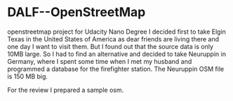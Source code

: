 # DALF--OpenStreetMap
openstreetmap project for Udacity Nano Degree
I decided first to take Elgin Texas in the United States of America as dear friends are living there and one day I want to visit them. But I found out that the source data is only 10MB large. So I had to find an alternative and decided to take Neuruppin in Germany, where I spent some time when I met my husband and programmed a database for the firefighter station. The Neuruppin OSM file is 150 MB big.

For the review I prepared a sample osm. 
